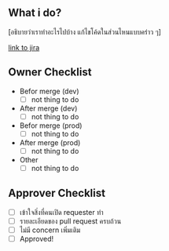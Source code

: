 ## What i do?
[อธิบายว่าเราทำอะไรไปบ้าง แก้ไขโค้ดในส่วนไหนแบบคร่าว ๆ]

[link to jira]()

## Owner Checklist
- Befor merge (dev)
   - [ ] not thing to do
- After merge (dev)
   - [ ] not thing to do
- Befor merge (prod)
   - [ ] not thing to do
- After merge (prod)
   - [ ] not thing to do 
- Other
   - [ ] not thing to do

## Approver Checklist
- [ ] เข้าใจสิ่งที่คนเปิด requester ทำ
- [ ] รายละเอียดของ pull request ครบถ้วน
- [ ] ไม่มี concern เพิ่มเติม
- [ ] Approved!